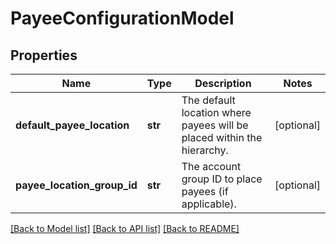 # PayeeConfigurationModel

## Properties
Name | Type | Description | Notes
------------ | ------------- | ------------- | -------------
**default_payee_location** | **str** | The default location where payees will be placed within the hierarchy. | [optional] 
**payee_location_group_id** | **str** | The account group ID to place payees (if applicable). | [optional] 

[[Back to Model list]](../README.md#documentation-for-models) [[Back to API list]](../README.md#documentation-for-api-endpoints) [[Back to README]](../README.md)

